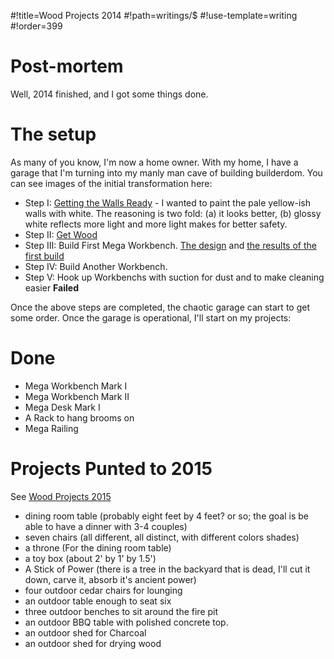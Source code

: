 #!title=Wood Projects 2014
#!path=writings/$
#!use-template=writing
#!order=399

# Post-mortem

Well, 2014 finished, and I got some things done.

# The setup

As many of you know, I'm now a home owner. With my home, I have a garage that I'm turning into my manly man cave of building builderdom. You can see images of the initial transformation here:

* Step I: [Getting the Walls Ready](http://images.jeffrey.io/man-cave-build-out/) - I wanted to paint the pale yellow-ish walls with white. The reasoning is two fold: (a) it looks better, (b) glossy white reflects more light and more light makes for better safety.
* Step II: [Get Wood](http://images.jeffrey.io/my-stiff-wood/0002/)
* Step III: Build First Mega Workbench. [The design](http://images.jeffrey.io/mega-tatbles/0002/) and [the results of the first build](http://images.jeffrey.io/first-mega-workbench/0002/)
* Step IV: Build Another Workbench. 
* Step V: Hook up Workbenchs with suction for dust and to make cleaning easier **Failed**

Once the above steps are completed, the chaotic garage can start to get some order. Once the garage is operational, I'll start on my projects:

# Done
* Mega Workbench Mark I
* Mega Workbench Mark II
* Mega Desk Mark I
* A Rack to hang brooms on
* Mega Railing

# Projects Punted to 2015

See  [Wood Projects 2015](/wood-projects-2015.html)

* dining room table (probably eight feet by 4 feet? or so; the goal is be able to have a dinner with 3-4 couples)
* seven chairs (all different, all distinct, with different colors shades)
* a throne (For the dining room table)
* a toy box (about 2' by 1' by 1.5')
* A Stick of Power (there is a tree in the backyard that is dead, I'll cut it down, carve it, absorb it's ancient power)
* four outdoor cedar chairs for lounging
* an outdoor table enough to seat six
* three outdoor benches to sit around the fire pit
* an outdoor BBQ table with polished concrete top.
* an outdoor shed for Charcoal
* an outdoor shed for drying wood

